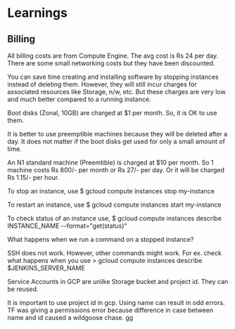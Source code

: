 # Learnings

## Billing

All billing costs are from Compute Engine. The avg cost is Rs 24 per day. There are some small networking costs but they have been discounted.

You can save time creating and installing software by stopping instances instead of deleting them.
However, they will still incur charges for associated resources like Storage, n/w, etc.
But these charges are very low and much better compared to a running instance.

Boot disks (Zonal, 10GB) are charged at $1 per month. So, it is OK to use them.

It is better to use preemptible machines because they will be deleted after a day. It does not matter if the boot disks get used for only a small amount of time.

An N1 standard machine (Preemtible) is charged at $10 per month.
So 1 machine costs Rs 800/- per month or Rs 27/- per day.
Or it will be charged Rs 1.15/- per hour.

To stop an instance, use
$ gcloud compute instances stop my-instance

To restart an instance, use
$ gcloud compute instances start my-instance

To check status of an instance use,
$ gcloud compute instances describe INSTANCE_NAME --format="get(status)"

What happens when we run a command on a stopped instance?

SSH does not work.
However, other commands might work.
For ex. check what happens when you use
\> gcloud compute instances describe $JENKINS_SERVER_NAME

Service Accounts in GCP are unlike Storage bucket and project id. They can be reused.

It is important to use project id in gcp. Using name can result in odd errors. TF was giving a permissions error because difference in case between name and id caused a wildgoose chase.
gg